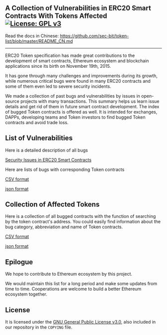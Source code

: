 ## A Collection of Vulnerabilities in ERC20 Smart Contracts With Tokens Affected [![License: GPL v3](https://img.shields.io/badge/License-GPL%20v3-blue.svg)](https://www.gnu.org/licenses/gpl-3.0)

Read the docs in Chinese: https://github.com/sec-bit/token-list/blob/master/README_CN.md

-------------------

ERC20 Token specification has made great contributions to the development of smart contracts, Ethereum ecosystem and blockchain applications since its birth on November 19th, 2015.

It has gone through many challenges and improvements during its growth, while numerous critical bugs were found in many ERC20 contracts and some of them even led to severe security incidents.

We made a collection of past bugs and vulnerabilities by issues in open-source projects with many transactions. This summary helps us learn issue details and get rid of them in future smart contract development. The index of bugged Token contracts is offered as well. It is intended for exchanges, DAPPs, developing teams and Token investors to find bugged Token contracts and avoid trade loss.



##  List of Vulnerabilities

Here is a detailed description of all bugs

[Security Issues in ERC20 Smart Contracts](https://github.com/sec-bit/token-list/tree/master/bug-list)



Here are lists of bugs with corresponding Token contracts

[CSV format](https://github.com/sec-bit/token-list/tree/master/csv)

[json format](https://github.com/sec-bit/token-list/tree/master/json)



## Collection of Affected Tokens

Here is a collection of all bugged contracts with the function of searching by the token contract's address. You could easily find information about the bug category, abbreviation and name of Token contracts.

[CSV format](https://github.com/sec-bit/token-list/blob/master/summary.csv)

[json format](https://github.com/sec-bit/token-list/blob/master/summary.json)



## Epilogue

We hope to contribute to Ethereum ecosystem by this project.

We would maintain this list for a long period and make some updates from time to time. Cooperations are welcome to build a better Ethereum ecosystem together.



## License

It is licensed under the [GNU General Public License v3.0](https://www.gnu.org/licenses/gpl-3.0.en.html), also included in our repository in the `COPYING` file.
